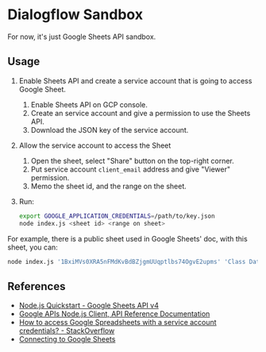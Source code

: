 
# Dialogflow Sandbox

For now, it's just Google Sheets API sandbox.

## Usage

1. Enable Sheets API and create a service account that is going to access Google Sheet.
   1. Enable Sheets API on GCP console.
   1. Create an service account and give a permission to use the Sheets API.
   1. Download the JSON key of the service account.
1. Allow the service account to access the Sheet
   1. Open the sheet, select "Share" button on the top-right corner.
   1. Put service account `client_email` address and give "Viewer" permission.
   1. Memo the sheet id, and the range on the sheet.
1. Run:

    ```sh
    export GOOGLE_APPLICATION_CREDENTIALS=/path/to/key.json
    node index.js <sheet id> <range on sheet>
    ```

For example, there is a public sheet used in Google Sheets' doc, with this sheet, you can:

```sh
node index.js '1BxiMVs0XRA5nFMdKvBdBZjgmUUqptlbs74OgvE2upms' 'Class Data!A2:E'
```

## References

* [Node.js Quickstart - Google Sheets API v4](https://developers.google.com/sheets/api/quickstart/nodejs)
* [Google APIs Node.js Client, API Reference Documentation](https://googleapis.dev/nodejs/googleapis/latest/index.html)
* [How to access Google Spreadsheets with a service account credentials? - StackOverflow](https://stackoverflow.com/questions/27067825/how-to-access-google-spreadsheets-with-a-service-account-credentials)
* [Connecting to Google Sheets](https://www.dundas.com/support/learning/documentation/connect-to-data/how-to/connecting-to-google-sheets)
